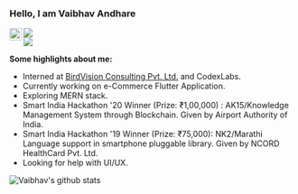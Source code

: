 ### Hello, I am Vaibhav Andhare

</a> <a href="https://www.linkedin.com/in/vaibhavandhare">
  <img align="left" alt="LinkedIn" width="22px" src="https://cdn.jsdelivr.net/npm/simple-icons@v3/icons/linkedin.svg" />
</a>![](https://visitor-badge.glitch.me/badge?page_id=vaandhare.MyGithub)  
</a> ![](https://vaibhavandhare.com)
<br/>


**Some highlights about me:**

- Interned at [BirdVision Consulting Pvt. Ltd.](https://birdvisiontech.com/) and CodexLabs.
- Currently working on e-Commerce Flutter Application.
- Exploring MERN stack.
- Smart India Hackathon '20 Winner (Prize: ₹1,00,000) : AK15/Knowledge Management System through Blockchain. Given by Airport Authority of India.
- Smart India Hackathon '19 Winner (Prize: ₹75,000): NK2/Marathi Language support in smartphone pluggable library. Given by NCORD HealthCard Pvt. Ltd. 
- Looking for help with UI/UX.       

![Vaibhav's github stats](https://github-readme-stats.vercel.app/api?username=vaandhare&show_icons=true&hide=[%22stars%22])
